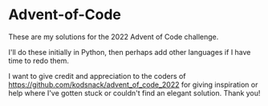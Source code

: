 # Advent-of-Code

These are my solutions for the 2022 Advent of Code challenge.

I'll do these initially in Python, then perhaps add other languages if I have time to redo them.

I want to give credit and appreciation to the coders of https://github.com/kodsnack/advent_of_code_2022 for giving inspiration or help where I've gotten stuck
or couldn't find an elegant solution.  Thank you!
